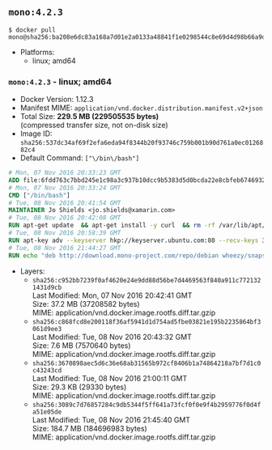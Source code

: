 ## `mono:4.2.3`

```console
$ docker pull mono@sha256:ba208e6dc83a168a7d01e2a0133a48841f1e0298544c8e69d4d98b66a9d0417c
```

-	Platforms:
	-	linux; amd64

### `mono:4.2.3` - linux; amd64

-	Docker Version: 1.12.3
-	Manifest MIME: `application/vnd.docker.distribution.manifest.v2+json`
-	Total Size: **229.5 MB (229505535 bytes)**  
	(compressed transfer size, not on-disk size)
-	Image ID: `sha256:537dc34af69f2efa6eda94f8344b20f93746c759b001b90d761a0ec0126882c4`
-	Default Command: `["\/bin\/bash"]`

```dockerfile
# Mon, 07 Nov 2016 20:33:23 GMT
ADD file:6fdd763c7bbd245e1c98a3c937b10dcc9b5383d5d0bcda22e8cbfeb6746932da in / 
# Mon, 07 Nov 2016 20:33:24 GMT
CMD ["/bin/bash"]
# Tue, 08 Nov 2016 20:41:54 GMT
MAINTAINER Jo Shields <jo.shields@xamarin.com>
# Tue, 08 Nov 2016 20:42:08 GMT
RUN apt-get update 	&& apt-get install -y curl 	&& rm -rf /var/lib/apt/lists/*
# Tue, 08 Nov 2016 20:58:39 GMT
RUN apt-key adv --keyserver hkp://keyserver.ubuntu.com:80 --recv-keys 3FA7E0328081BFF6A14DA29AA6A19B38D3D831EF
# Tue, 08 Nov 2016 21:44:27 GMT
RUN echo "deb http://download.mono-project.com/repo/debian wheezy/snapshots/4.2.3.4 main" > /etc/apt/sources.list.d/mono-xamarin.list 	&& apt-get update 	&& apt-get install -y mono-devel ca-certificates-mono fsharp mono-vbnc nuget 	&& rm -rf /var/lib/apt/lists/*
```

-	Layers:
	-	`sha256:c952bb7239f0af4620e24e9dd88d56be7d4469563f840a911c7721321431d9cb`  
		Last Modified: Mon, 07 Nov 2016 20:42:41 GMT  
		Size: 37.2 MB (37208582 bytes)  
		MIME: application/vnd.docker.image.rootfs.diff.tar.gzip
	-	`sha256:c868fcd8e200118f36af5941d1d754ad5fbe03821e195b2235864bf3061d9ee3`  
		Last Modified: Tue, 08 Nov 2016 20:43:32 GMT  
		Size: 7.6 MB (7570640 bytes)  
		MIME: application/vnd.docker.image.rootfs.diff.tar.gzip
	-	`sha256:3670898aec5d6c36e68ab31565b972cf8406b1a74864218a7bf7d1c0c43243cd`  
		Last Modified: Tue, 08 Nov 2016 21:00:11 GMT  
		Size: 29.3 KB (29330 bytes)  
		MIME: application/vnd.docker.image.rootfs.diff.tar.gzip
	-	`sha256:3089c7d76857284c9db5344f5ff641a73fcf0f0e9f4b2959776f0d4fa51e05de`  
		Last Modified: Tue, 08 Nov 2016 21:45:40 GMT  
		Size: 184.7 MB (184696983 bytes)  
		MIME: application/vnd.docker.image.rootfs.diff.tar.gzip

